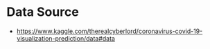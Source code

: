 # Data Source
- https://www.kaggle.com/therealcyberlord/coronavirus-covid-19-visualization-prediction/data#data